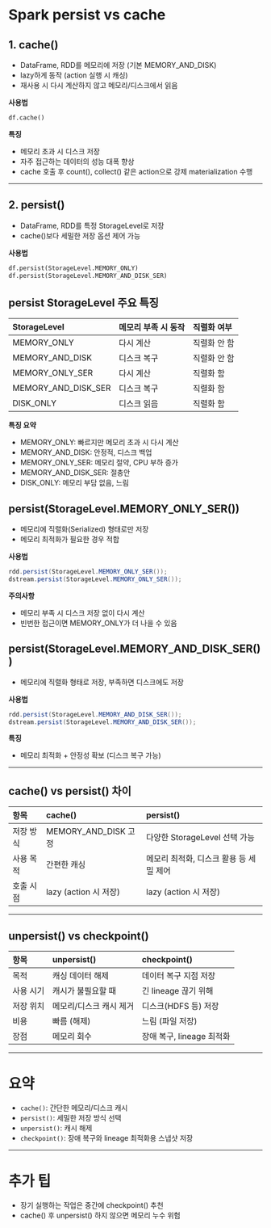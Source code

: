 
# Spark persist vs cache

## 1. cache()

- DataFrame, RDD를 메모리에 저장 (기본 MEMORY_AND_DISK)
- lazy하게 동작 (action 실행 시 캐싱)
- 재사용 시 다시 계산하지 않고 메모리/디스크에서 읽음

**사용법**
```python
df.cache()
```

**특징**
- 메모리 초과 시 디스크 저장
- 자주 접근하는 데이터의 성능 대폭 향상
- cache 호출 후 count(), collect() 같은 action으로 강제 materialization 수행

---

## 2. persist()

- DataFrame, RDD를 특정 StorageLevel로 저장
- cache()보다 세밀한 저장 옵션 제어 가능

**사용법**
```python
df.persist(StorageLevel.MEMORY_ONLY)
df.persist(StorageLevel.MEMORY_AND_DISK_SER)
```

## persist StorageLevel 주요 특징

| StorageLevel | 메모리 부족 시 동작 | 직렬화 여부 |
|:-------------|:------------------|:------------|
| MEMORY_ONLY | 다시 계산 | 직렬화 안 함 |
| MEMORY_AND_DISK | 디스크 복구 | 직렬화 안 함 |
| MEMORY_ONLY_SER | 다시 계산 | 직렬화 함 |
| MEMORY_AND_DISK_SER | 디스크 복구 | 직렬화 함 |
| DISK_ONLY | 디스크 읽음 | 직렬화 함 |

**특징 요약**
- MEMORY_ONLY: 빠르지만 메모리 초과 시 다시 계산
- MEMORY_AND_DISK: 안정적, 디스크 백업
- MEMORY_ONLY_SER: 메모리 절약, CPU 부하 증가
- MEMORY_AND_DISK_SER: 절충안
- DISK_ONLY: 메모리 부담 없음, 느림

## persist(StorageLevel.MEMORY_ONLY_SER())

- 메모리에 직렬화(Serialized) 형태로만 저장
- 메모리 최적화가 필요한 경우 적합

**사용법**
```java
rdd.persist(StorageLevel.MEMORY_ONLY_SER());
dstream.persist(StorageLevel.MEMORY_ONLY_SER());
```

**주의사항**
- 메모리 부족 시 디스크 저장 없이 다시 계산
- 빈번한 접근이면 MEMORY_ONLY가 더 나을 수 있음

## persist(StorageLevel.MEMORY_AND_DISK_SER())

- 메모리에 직렬화 형태로 저장, 부족하면 디스크에도 저장

**사용법**
```java
rdd.persist(StorageLevel.MEMORY_AND_DISK_SER());
dstream.persist(StorageLevel.MEMORY_AND_DISK_SER());
```

**특징**
- 메모리 최적화 + 안정성 확보 (디스크 복구 가능)

---

## cache() vs persist() 차이

| 항목 | cache() | persist() |
|:-----|:--------|:----------|
| 저장 방식 | MEMORY_AND_DISK 고정 | 다양한 StorageLevel 선택 가능 |
| 사용 목적 | 간편한 캐싱 | 메모리 최적화, 디스크 활용 등 세밀 제어 |
| 호출 시점 | lazy (action 시 저장) | lazy (action 시 저장) |

---


## unpersist() vs checkpoint()

| 항목 | unpersist() | checkpoint() |
|:-----|:------------|:-------------|
| 목적 | 캐싱 데이터 해제 | 데이터 복구 지점 저장 |
| 사용 시기 | 캐시가 불필요할 때 | 긴 lineage 끊기 위해 |
| 저장 위치 | 메모리/디스크 캐시 제거 | 디스크(HDFS 등) 저장 |
| 비용 | 빠름 (해제) | 느림 (파일 저장) |
| 장점 | 메모리 회수 | 장애 복구, lineage 최적화 |

---

# 요약

- `cache()`: 간단한 메모리/디스크 캐시
- `persist()`: 세밀한 저장 방식 선택
- `unpersist()`: 캐시 해제
- `checkpoint()`: 장애 복구와 lineage 최적화용 스냅샷 저장

---

# 추가 팁

- 장기 실행하는 작업은 중간에 checkpoint() 추천
- cache() 후 unpersist() 하지 않으면 메모리 누수 위험
